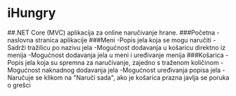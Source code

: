 # iHungry
##.NET Core (MVC) aplikacija za online naručivanje hrane.
###Početna
-naslovna stranica aplikacije
###Meni
-Popis jela koja se mogu naručiti
-Sadrži tražilicu po nazivu jela
-Mogućnost dodavanja u košaricu direktno iz menija
-Mogućnost dodavanja jela u meni i uređivanje menija
###Košarica
-Popis jela koja su spremna za naručivanje, zajedno s traženom količinom
-Mogućnost naknadnog dodavanja jela
-Mogućnost uređivanja popisa jela
-Naručuje se klikom na "Naruči sada", ako je košarica prazna javlja se poruka o grešci
